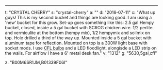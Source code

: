 ---
t: "CRYSTAL CHERRY"
s: "crystal-cherry"
a: ""
d: "2016-07-11"
c: "What up guys! This is my second bucket and things are looking good. I am using a 'new' bucket for this grow. Set-up goes something like this: 2.5 gal Hempy bucket, closed, inside a 5 gal bucket with SCROG chicken wire. 1/2 perlite and vermiculite at the bottom (hempy mix), 1/2 hempymix and soilmix on top. Hole drilled a third of the way up.
  Mounted inside a 5 gal bucket with aluminum tape for reflection.  Mounted on top is a 300W light base with socket mods. I use <a href='https://amzn.to/3jMfTYw'>CFL bulbs</a> and a LED floodlight, alongisde a LED strip on the walls. For airflow I have a 6' metal desk fan."
v: "1312"
g: "5630,5gal,cfl"

z: "B00M6SR1JM,B01339F06I"
